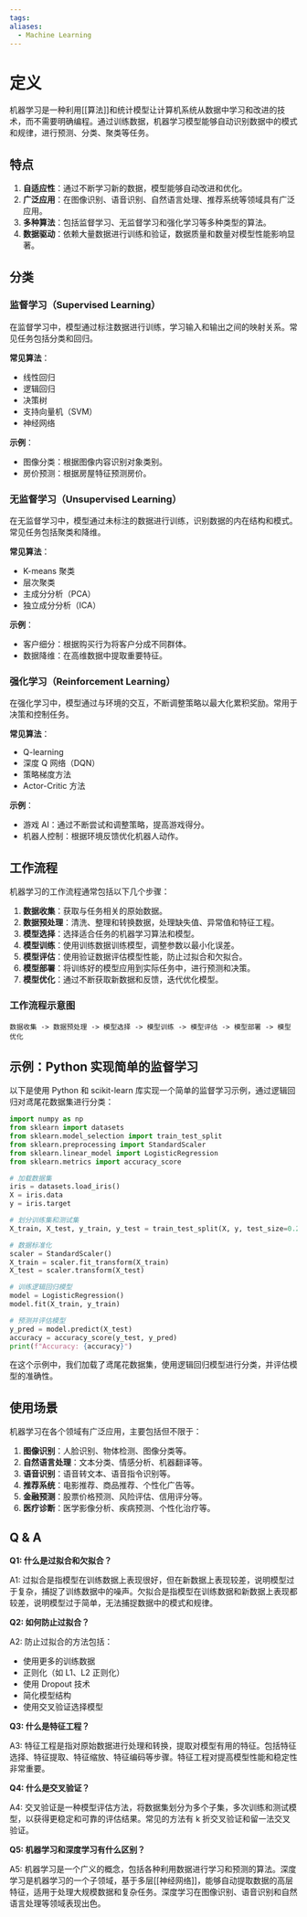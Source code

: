 ```yaml
---
tags: 
aliases:
  - Machine Learning
---
```


# 定义

机器学习是一种利用[[算法]]和统计模型让计算机系统从数据中学习和改进的技术，而不需要明确编程。通过训练数据，机器学习模型能够自动识别数据中的模式和规律，进行预测、分类、聚类等任务。

## 特点

1. **自适应性**：通过不断学习新的数据，模型能够自动改进和优化。
2. **广泛应用**：在图像识别、语音识别、自然语言处理、推荐系统等领域具有广泛应用。
3. **多种算法**：包括监督学习、无监督学习和强化学习等多种类型的算法。
4. **数据驱动**：依赖大量数据进行训练和验证，数据质量和数量对模型性能影响显著。

## 分类

### 监督学习（Supervised Learning）

在监督学习中，模型通过标注数据进行训练，学习输入和输出之间的映射关系。常见任务包括分类和回归。

**常见算法**：
- 线性回归
- 逻辑回归
- 决策树
- 支持向量机（SVM）
- 神经网络

**示例**：
- 图像分类：根据图像内容识别对象类别。
- 房价预测：根据房屋特征预测房价。

### 无监督学习（Unsupervised Learning）

在无监督学习中，模型通过未标注的数据进行训练，识别数据的内在结构和模式。常见任务包括聚类和降维。

**常见算法**：
- K-means 聚类
- 层次聚类
- 主成分分析（PCA）
- 独立成分分析（ICA）

**示例**：
- 客户细分：根据购买行为将客户分成不同群体。
- 数据降维：在高维数据中提取重要特征。

### 强化学习（Reinforcement Learning）

在强化学习中，模型通过与环境的交互，不断调整策略以最大化累积奖励。常用于决策和控制任务。

**常见算法**：
- Q-learning
- 深度 Q 网络（DQN）
- 策略梯度方法
- Actor-Critic 方法

**示例**：
- 游戏 AI：通过不断尝试和调整策略，提高游戏得分。
- 机器人控制：根据环境反馈优化机器人动作。

## 工作流程

机器学习的工作流程通常包括以下几个步骤：

1. **数据收集**：获取与任务相关的原始数据。
2. **数据预处理**：清洗、整理和转换数据，处理缺失值、异常值和特征工程。
3. **模型选择**：选择适合任务的机器学习算法和模型。
4. **模型训练**：使用训练数据训练模型，调整参数以最小化误差。
5. **模型评估**：使用验证数据评估模型性能，防止过拟合和欠拟合。
6. **模型部署**：将训练好的模型应用到实际任务中，进行预测和决策。
7. **模型优化**：通过不断获取新数据和反馈，迭代优化模型。

### 工作流程示意图

```plaintext
数据收集 -> 数据预处理 -> 模型选择 -> 模型训练 -> 模型评估 -> 模型部署 -> 模型优化
```

## 示例：Python 实现简单的监督学习

以下是使用 Python 和 scikit-learn 库实现一个简单的监督学习示例，通过逻辑回归对鸢尾花数据集进行分类：

```python
import numpy as np
from sklearn import datasets
from sklearn.model_selection import train_test_split
from sklearn.preprocessing import StandardScaler
from sklearn.linear_model import LogisticRegression
from sklearn.metrics import accuracy_score

# 加载数据集
iris = datasets.load_iris()
X = iris.data
y = iris.target

# 划分训练集和测试集
X_train, X_test, y_train, y_test = train_test_split(X, y, test_size=0.2, random_state=42)

# 数据标准化
scaler = StandardScaler()
X_train = scaler.fit_transform(X_train)
X_test = scaler.transform(X_test)

# 训练逻辑回归模型
model = LogisticRegression()
model.fit(X_train, y_train)

# 预测并评估模型
y_pred = model.predict(X_test)
accuracy = accuracy_score(y_test, y_pred)
print(f"Accuracy: {accuracy}")
```

在这个示例中，我们加载了鸢尾花数据集，使用逻辑回归模型进行分类，并评估模型的准确性。

## 使用场景

机器学习在各个领域有广泛应用，主要包括但不限于：

1. **图像识别**：人脸识别、物体检测、图像分类等。
2. **自然语言处理**：文本分类、情感分析、机器翻译等。
3. **语音识别**：语音转文本、语音指令识别等。
4. **推荐系统**：电影推荐、商品推荐、个性化广告等。
5. **金融预测**：股票价格预测、风险评估、信用评分等。
6. **医疗诊断**：医学影像分析、疾病预测、个性化治疗等。

## Q & A

**Q1: 什么是过拟合和欠拟合？**

A1: 过拟合是指模型在训练数据上表现很好，但在新数据上表现较差，说明模型过于复杂，捕捉了训练数据中的噪声。欠拟合是指模型在训练数据和新数据上表现都较差，说明模型过于简单，无法捕捉数据中的模式和规律。

**Q2: 如何防止过拟合？**

A2: 防止过拟合的方法包括：
- 使用更多的训练数据
- 正则化（如 L1、L2 正则化）
- 使用 Dropout 技术
- 简化模型结构
- 使用交叉验证选择模型

**Q3: 什么是特征工程？**

A3: 特征工程是指对原始数据进行处理和转换，提取对模型有用的特征。包括特征选择、特征提取、特征缩放、特征编码等步骤。特征工程对提高模型性能和稳定性非常重要。

**Q4: 什么是交叉验证？**

A4: 交叉验证是一种模型评估方法，将数据集划分为多个子集，多次训练和测试模型，以获得更稳定和可靠的评估结果。常见的方法有 k 折交叉验证和留一法交叉验证。

**Q5: 机器学习和深度学习有什么区别？**

A5: 机器学习是一个广义的概念，包括各种利用数据进行学习和预测的算法。深度学习是机器学习的一个子领域，基于多层[[神经网络]]，能够自动提取数据的高层特征，适用于处理大规模数据和复杂任务。深度学习在图像识别、语音识别和自然语言处理等领域表现出色。